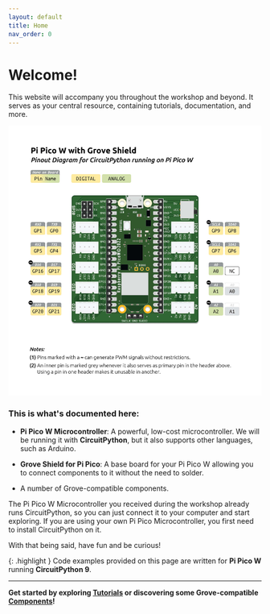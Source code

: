 ```yaml
---
layout: default
title: Home
nav_order: 0
---
```


# Welcome!

This website will accompany you throughout the workshop and beyond. It serves as your central resource, containing tutorials, documentation, and more.

![Pinout Diagram](components/grove-shield/assets/pi-pico-w-pinout.jpg)

### This is what's documented here:

* **Pi Pico W Microcontroller**: A powerful, low-cost microcontroller. We will be running it with **CircuitPython**, but it also supports other languages, such as Arduino.

  

* **Grove Shield for Pi Pico**: A base board for your Pi Pico W allowing you to connect components to it without the need to solder.

  

* A number of Grove-compatible components.

The Pi Pico W Microcontroller you received during the workshop already runs CircuitPython, so you can just connect it to your computer and start exploring. If you are using your own Pi Pico Microcontroller, you first need to install CircuitPython on it.

With that being said, have fun and be curious!

{: .highlight }
Code examples provided on this page are written for **Pi Pico W** running **CircuitPython 9**.


---

**Get started by exploring [Tutorials](tutorials/) or discovering some Grove-compatible [Components](components/)!**
